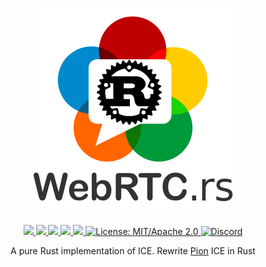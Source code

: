 <h1 align="center">
 <a href="https://webrtc.rs"><img src="doc/webrtc.rs.png" alt="WebRTC.rs"></a>
 <br>
</h1>
<p align="center">
 <a href="https://github.com/webrtc-rs/ice/actions">
  <img src="https://github.com/webrtc-rs/ice/workflows/cargo/badge.svg">
 </a>
 <a href="https://codecov.io/gh/webrtc-rs/ice">
  <img src="https://codecov.io/gh/webrtc-rs/ice/branch/main/graph/badge.svg">
 </a>
 <a href="https://deps.rs/repo/github/webrtc-rs/ice">
  <img src="https://deps.rs/repo/github/webrtc-rs/ice/status.svg">
 </a>
 <a href="https://crates.io/crates/webrtc-ice">
  <img src="https://img.shields.io/crates/v/webrtc-ice.svg">
 </a>
 <a href="https://docs.rs/webrtc-ice">
  <img src="https://docs.rs/webrtc-ice/badge.svg">
 </a>
 <a href="https://doc.rust-lang.org/1.6.0/complement-project-faq.html#why-dual-mitasl2-license">
  <img src="https://img.shields.io/badge/license-MIT%2FApache--2.0-blue" alt="License: MIT/Apache 2.0">
 </a>
 <a href="https://discord.gg/4Ju8UHdXMs">
  <img src="https://img.shields.io/discord/800204819540869120?logo=discord" alt="Discord">
 </a>
</p>
<p align="center">
 A pure Rust implementation of ICE. Rewrite <a href="https://github.com/pion/ice/releases/tag/v2.0.14">Pion</a> ICE in Rust
</p>
